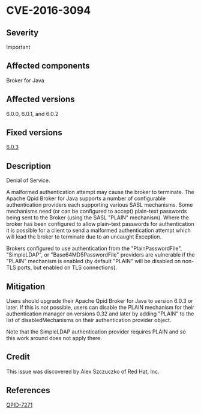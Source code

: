 # CVE-2016-3094

## Severity

Important

## Affected components

Broker for Java

## Affected versions

6.0.0, 6.0.1, and 6.0.2

## Fixed versions

[6.0.3]({{site_url}}/releases/qpid-java-6.0.3/index.html)

## Description

Denial of Service.

A malformed authentication attempt may cause the broker to terminate.
The Apache Qpid Broker for Java supports a number of configurable
authentication providers each supporting various SASL mechanisms. Some
mechanisms need (or can be configured to accept) plain-text passwords
being sent to the Broker (using the SASL "PLAIN" mechanism).  Where
the broker has been configured to allow plain-text passwords for
authentication it is possible for a client to send a malformed
authentication attempt which will lead the broker to terminate due to
an uncaught Exception.

Brokers configured to use authentication from the "PlainPasswordFile",
"SimpleLDAP", or "Base64MD5PasswordFile" providers are vulnerable if
the "PLAIN" mechanism is enabled (by default "PLAIN" will be disabled
on non-TLS ports, but enabled on TLS connections).

## Mitigation

Users should upgrade their Apache Qpid Broker for Java to
version 6.0.3 or later.  If this is not possible, users can disable
the PLAIN mechanism for their authentication manager on versions 0.32
and later by adding "PLAIN" to the list of disabledMechanisms on their
authentication provider object.

Note that the SimpleLDAP authentication provider requires PLAIN and so
this work around does not apply there.

## Credit

This issue was discovered by Alex Szczuczko of Red Hat, Inc.

## References

[QPID-7271](https://issues.apache.org/jira/browse/QPID-7271)
